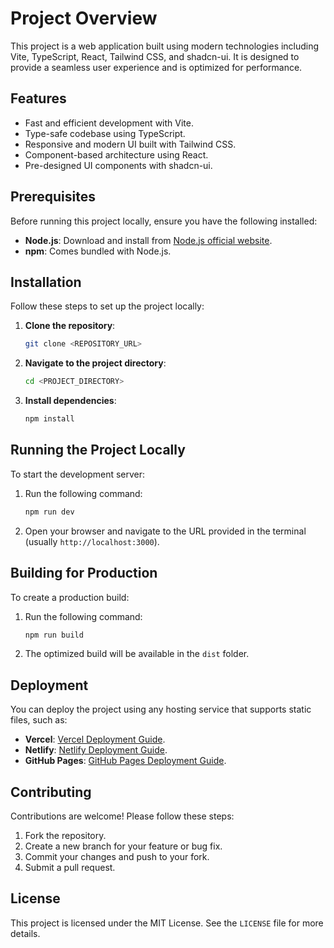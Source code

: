 # Project Overview

This project is a web application built using modern technologies including Vite, TypeScript, React, Tailwind CSS, and shadcn-ui. It is designed to provide a seamless user experience and is optimized for performance.

## Features

- Fast and efficient development with Vite.
- Type-safe codebase using TypeScript.
- Responsive and modern UI built with Tailwind CSS.
- Component-based architecture using React.
- Pre-designed UI components with shadcn-ui.

## Prerequisites

Before running this project locally, ensure you have the following installed:

- **Node.js**: Download and install from [Node.js official website](https://nodejs.org/).
- **npm**: Comes bundled with Node.js.

## Installation

Follow these steps to set up the project locally:

1. **Clone the repository**:
   ```sh
   git clone <REPOSITORY_URL>
   ```

2. **Navigate to the project directory**:
   ```sh
   cd <PROJECT_DIRECTORY>
   ```

3. **Install dependencies**:
   ```sh
   npm install
   ```

## Running the Project Locally

To start the development server:

1. Run the following command:
   ```sh
   npm run dev
   ```

2. Open your browser and navigate to the URL provided in the terminal (usually `http://localhost:3000`).

## Building for Production

To create a production build:

1. Run the following command:
   ```sh
   npm run build
   ```

2. The optimized build will be available in the `dist` folder.

## Deployment

You can deploy the project using any hosting service that supports static files, such as:

- **Vercel**: [Vercel Deployment Guide](https://vercel.com/docs).
- **Netlify**: [Netlify Deployment Guide](https://docs.netlify.com/).
- **GitHub Pages**: [GitHub Pages Deployment Guide](https://pages.github.com/).

## Contributing

Contributions are welcome! Please follow these steps:

1. Fork the repository.
2. Create a new branch for your feature or bug fix.
3. Commit your changes and push to your fork.
4. Submit a pull request.

## License

This project is licensed under the MIT License. See the `LICENSE` file for more details.
